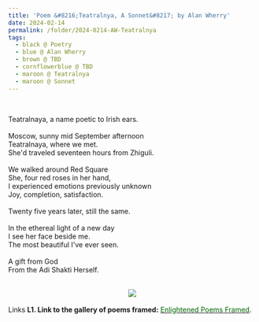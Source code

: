 ```yaml
---
title: 'Poem &#8216;Teatralnya, A Sonnet&#8217; by Alan Wherry'
date: 2024-02-14
permalink: /folder/2024-0214-AW-Teatralnya
tags:
  - black @ Poetry
  - blue @ Alan Wherry
  - brown @ TBD
  - cornflowerblue @ TBD
  - maroon @ Teatralnya
  - maroon @ Sonnet
---
```


<br>

<p>
Teatralnaya, a name poetic to Irish ears.<br>
<br>
Moscow, sunny mid September afternoon<br>
Teatralnaya, where we met.<br>
She'd traveled seventeen hours from Zhiguli.<br>
<br>
We walked around Red Square<br>
She, four red roses in her hand,<br>
I experienced emotions previously unknown<br>
Joy, completion, satisfaction.<br>
<br>
Twenty five years later, still the same.<br>
<br>
In the ethereal light of a new day<br>
I see her face beside me.<br>
The most beautiful I've ever seen.<br>
<br>
A gift from God<br>
From the Adi Shakti Herself.<br>
</p>

<br>

<div style="text-align: center"><img src="https://pub-419291371d4c44a1b438e7d5a9e4e904.r2.dev/Poem_'Teatralnya'_by_Alan_Wherry.jpg" /></div>

<br>

<wave-list>
<list-title color="DarkSeaGreen" width="25">Links</list-title>
  <list-item color="BlanchedAlmond"  width="285"><b> L1. Link to the gallery of poems framed:</b> <a href="https://imageevent.com/sahaja/art/enlightenedpoemsframed"><font color="DarkGreen">Enlightened Poems Framed</font></a>. </list-item>
</wave-list>